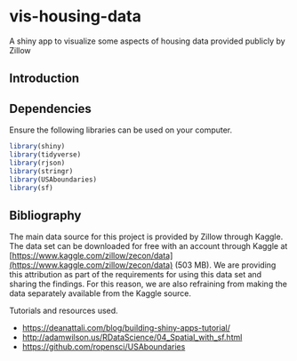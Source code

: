 # vis-housing-data
A shiny app to visualize some aspects of housing data provided publicly by Zillow

## Introduction

## Dependencies

Ensure the following libraries can be used on your computer.
```r
library(shiny)
library(tidyverse)
library(rjson)
library(stringr)
library(USAboundaries)
library(sf)
```

## Bibliography
The main data source for this project is provided by Zillow through Kaggle. The data set can be downloaded for free with an account through Kaggle at [https://www.kaggle.com/zillow/zecon/data](https://www.kaggle.com/zillow/zecon/data) (503 MB). We are providing this attribution as part of the requirements for using this data set and sharing the findings. For this reason, we are also refraining from making the data separately available from the Kaggle source.

Tutorials and resources used.
* https://deanattali.com/blog/building-shiny-apps-tutorial/
* http://adamwilson.us/RDataScience/04_Spatial_with_sf.html
* https://github.com/ropensci/USAboundaries
